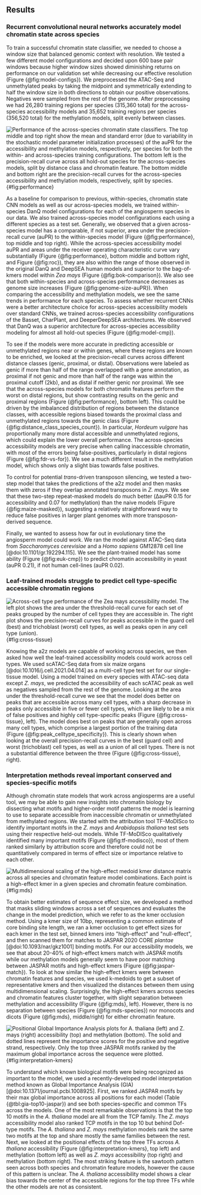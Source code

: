 ## Results

### Recurrent convolutional neural networks accurately model chromatin state across species

To train a successful chromatin state classifier, we needed to choose a window size that balanced genomic context with resolution.
We tested a few different model configurations and decided upon 600 base pair windows because higher window sizes showed diminishing returns on performance on our validation set while decreasing our effective resolution (Figure {@fig:model-configs}).
We preprocessed the ATAC-Seq and unmethylated peaks by taking the midpoint and symmetrically extending to half the window size in both directions to obtain our positive observations.
Negatives were sampled from the rest of the genome.
After preprocessing we had 26,280 training regions per species (315,360 total) for the across-species accessibility models and 35,652 training regions per species (356,520 total) for the methylation models, split evenly between classes.

![Performance of the across-species chromatin state classifiers. The top middle and top right show the mean and standard error (due to variability in the stochastic model parameter initialization processes) of the auPR for the accessibility and methylation models, respectively, per species for both the within- and across-species training configurations. The bottom left is the precision-recall curve across all hold-out species for the across-species models, split by distance class and chromatin feature. The bottom middle and bottom right are the precision-recall curves for the across-species accessibility and methylation models, respectively, split by species.](images/fig1.png){#fig:performance}

As a baseline for comparison to previous, within-species, chromatin state CNN models as well as our across-species models, we trained within-species DanQ model configurations for each of the angiosperm species in our data.
We also trained across-species model configurations each using a different species as a test set.
Generally, we observed that a given across-species model has a comparable, if not superior, area under the precision-recall curve (auPR) to the within-species model (Figure {@fig:performance}, top middle and top right).
While the across-species accessibility model auPR and areas under the receiver operating characteristic curve vary substantially (Figure {@fig:performance}, bottom middle and bottom right, and Figure {@fig:roc}), they are also within the range of those observed in the original DanQ and DeepSEA human models and superior to the bag-of-kmers model within _Zea mays_ (Figure {@fig:bok-comparison}).
We also see that both within-species and across-species performance decreases as genome size increases (Figure {@fig:genome-size-auPR}).
When comparing the accessibility and methylation models, we see the same trends in performance for each species.
To assess whether recurrent CNNs were a better architecture choice for across-species accessibility models over standard CNNs, we trained across-species accessibility configurations of the Basset, CharPlant, and DeeperDeepSEA architectures.
We observed that DanQ was a superior architecture for across-species accessibility modeling for almost all hold-out species (Figure {@fig:model-cmp}).

To see if the models were more accurate in predicting accessible or unmethylated regions near or within genes, where these regions are known to be enriched, we looked at the precision-recall curves across different distance classes (genic, proximal, or distal).
Observations were labeled as genic if more than half of the range overlapped with a gene annotation, as proximal if not genic and more than half of the range was within the proximal cutoff (2kb), and as distal if neither genic nor proximal.
We see that the across-species models for both chromatin features perform the worst on distal regions, but show contrasting results on the genic and proximal regions (Figure {@fig:performance}, bottom left).
This could be driven by the imbalanced distribution of regions between the distance classes, with accessible regions biased towards the proximal class and unmethylated regions towards the genic class (Figure {@fig:distance_class_species_count}).
In particular, _Hordeum vulgare_ has proportionally many more distal accessible and unmethylated regions, which could explain the lower overall performance.
The across-species accessibility models are very precise when calling inaccessible chromatin, with most of the errors being false-positives, particularly in distal regions (Figure {@fig:fdr-vs-for}).
We see a much different result in the methylation model, which shows only a slight bias towards false positives.

To control for potential _trans_-driven transposon silencing, we tested a two-step model that takes the predictions of the a2z model and then masks them with zeros if they overlap annotated transposons in _Z. mays_.
We see that these two-step repeat-masked models do much better (ΔauPR 0.15 for accessibility and 0.07 for methylation) than the naive models (Figure {@fig:maize-masked}), suggesting a relatively straightforward way to reduce false positives in larger plant genomes with more transposon-derived sequence.

Finally, we wanted to assess how far out in evolutionary time the angiosperm model could work.
We ran the model against ATAC-Seq data from _Saccharomyces cerevisiae_ and a _Homo sapiens_ GM12878 cell line [@doi:10.1101/gr.192294.115].
We see the plant-trained model has some ability (Figure {@fig:euk-cmp}) to predict chromatin accessibility in yeast (auPR 0.21), if not human cell-lines (auPR 0.02).

### Leaf-trained models struggle to predict cell type-specific accessible chromatin regions

![Across-cell type performance of the _Zea mays_ accessibility model. The left plot shows the area under the threshold-recall curve for each set of peaks grouped by the number of cell types they are accessible in. The right plot shows the precision-recall curves for peaks accessible in the guard cell (best) and trichoblast (worst) cell types, as well as peaks open in any cell type (union).](images/fig2.png){#fig:cross-tissue}

Knowing the a2z models are capable of working across species, we then asked how well the leaf-trained accessibility models could work across cell types.
We used scATAC-Seq data from six maize organs [@doi:10.1016/j.cell.2021.04.014] as a multi-cell type test set for our single-tissue model.
Using a model trained on every species with ATAC-seq data except _Z. mays_, we predicted the accessibility of each scATAC peak as well as negatives sampled from the rest of the genome.
Looking at the area under the threshold-recall curve we see that the model does better on peaks that are accessible across many cell types, with a sharp decrease in peaks only accessible in five or fewer cell types, which are likely to be a mix of false positives and highly cell type-specific peaks (Figure {@fig:cross-tissue}, left).
The model does best on peaks that are generally open across many cell types, which comprise a largest portion of the training data (Figure {@fig:peak_celltype_specificity}).
This is clearly shown when looking at the overall precision-recall curves in the best (guard cell) and worst (trichoblast) cell types, as well as a union of all cell types.
There is not a substantial difference between the three (Figure {@fig:cross-tissue}, right).

### Interpretation methods reveal important conserved and species-specific motifs

Although chromatin state models that work across angiosperms are a useful tool, we may be able to gain new insights into chromatin biology by dissecting what motifs and higher-order motif patterns the model is learning to use to separate accessible from inaccessible chromatin or unmethylated from methylated regions.
We started with the attribution tool TF-MoDISco to identify important motifs in the _Z. mays_ and _Arabidopsis thaliana_ test sets using their respective held-out models.
While TF-MoDISco qualitatively identified many important motifs (Figure {@fig:tf-modisco}), most of them ranked similarly by attribution score and therefore could not be quantitatively compared in terms of effect size or importance relative to each other.

![Multidimensional scaling of the high-effect medoid kmer distance matrix across all species and chromatin feature model combinations. Each point is a high-effect kmer in a given species and chromatin feature combination.](images/fig4.png){#fig:mds}

To obtain better estimates of sequence effect size, we developed a method that masks sliding windows across a set of sequences and evaluates the change in the model prediction, which we refer to as the kmer occlusion method.
Using a kmer size of 10bp, representing a common estimate of core binding site length, we ran a kmer occlusion to get effect sizes for each kmer in the test set, binned kmers into "high-effect" and "null-effect", and then scanned them for matches to JASPAR 2020 CORE _plantae_ [@doi:10.1093/nar/gkz1001] binding motifs.
For our accessibility models, we see that about 20-40% of high-effect kmers match with JASPAR motifs while our methylation models generally seem to have poor matching between JASPAR motifs and high-effect kmers (Figure {@fig:jaspar-match}).
To look at how similar the high-effect kmers were between chromatin features and species, we used k-medoids to get a subset of representative kmers and then visualized the distances between them using multidimensional scaling.
Surprisingly, the high-effect kmers across species and chromatin features cluster together, with slight separation between methylation and accessibility (Figure {@fig:mds}, left).
However, there is no separation between species (Figure {@fig:mds-species}) nor monocots and dicots (Figure {@fig:mds}, middle/right) for either chromatin feature.

![Positional Global Importance Analysis plots for _A. thaliana_ (left) and _Z. mays_ (right) accessibility (top) and methylation (bottom). The solid and dotted lines represent the importance scores for the positive and negative strand, respectively. Only the top three JASPAR motifs ranked by the maximum global importance across the sequence were plotted.](images/fig3.png){#fig:interpretation-kmers}

To understand which known biological motifs were being recognized as important to the model, we used a recently-developed model interpretation method known as Global Importance Analysis (GIA) [@doi:10.1371/journal.pcbi.1008925].
First, we ranked JASPAR motifs by their max global importance across all positions for each model (Table {@tbl:gia-top10-jaspar}) and see both species-specific and common TFs across the models.
One of the most remarkable observations is that the top 10 motifs in the _A. thaliana_ model are all from the TCP family.
The _Z. mays_ accessibility model also ranked TCP motifs in the top 10 but behind Dof-type motifs.
The _A. thaliana_ and _Z. mays_ methylation models rank the same two motifs at the top and share mostly the same families between the rest.
Next, we looked at the positional effects of the top three TFs across _A. thaliana_ accessibility (Figure {@fig:interpretation-kmers}, top left) and methylation (bottom left) as well as _Z. mays_ accessibility (top right) and methylation (bottom right).
The most striking feature is the sawtooth pattern seen across both species and chromatin feature models, however the cause of this pattern is unclear.
The _A. thaliana_ accessibility model shows a clear bias towards the center of the accessible regions for the top three TFs while the other models are not as consistent.
